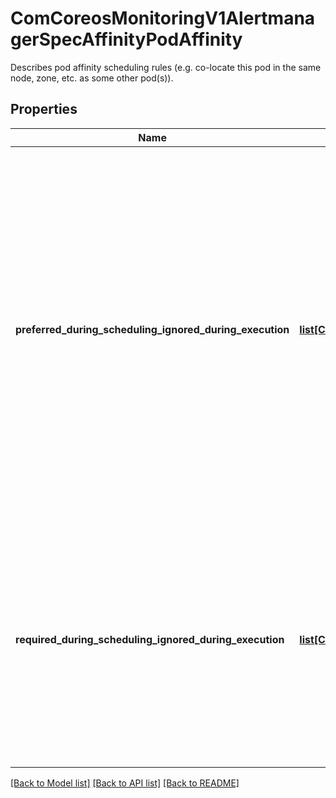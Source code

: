 # ComCoreosMonitoringV1AlertmanagerSpecAffinityPodAffinity

Describes pod affinity scheduling rules (e.g. co-locate this pod in the same node, zone, etc. as some other pod(s)).
## Properties
Name | Type | Description | Notes
------------ | ------------- | ------------- | -------------
**preferred_during_scheduling_ignored_during_execution** | [**list[ComCoreosMonitoringV1AlertmanagerSpecAffinityPodAffinityPreferredDuringSchedulingIgnoredDuringExecution]**](ComCoreosMonitoringV1AlertmanagerSpecAffinityPodAffinityPreferredDuringSchedulingIgnoredDuringExecution.md) | The scheduler will prefer to schedule pods to nodes that satisfy the affinity expressions specified by this field, but it may choose a node that violates one or more of the expressions. The node that is most preferred is the one with the greatest sum of weights, i.e. for each node that meets all of the scheduling requirements (resource request, requiredDuringScheduling affinity expressions, etc.), compute a sum by iterating through the elements of this field and adding \&quot;weight\&quot; to the sum if the node has pods which matches the corresponding podAffinityTerm; the node(s) with the highest sum are the most preferred. | [optional] 
**required_during_scheduling_ignored_during_execution** | [**list[ComCoreosMonitoringV1AlertmanagerSpecAffinityPodAffinityRequiredDuringSchedulingIgnoredDuringExecution]**](ComCoreosMonitoringV1AlertmanagerSpecAffinityPodAffinityRequiredDuringSchedulingIgnoredDuringExecution.md) | If the affinity requirements specified by this field are not met at scheduling time, the pod will not be scheduled onto the node. If the affinity requirements specified by this field cease to be met at some point during pod execution (e.g. due to a pod label update), the system may or may not try to eventually evict the pod from its node. When there are multiple elements, the lists of nodes corresponding to each podAffinityTerm are intersected, i.e. all terms must be satisfied. | [optional] 

[[Back to Model list]](../README.md#documentation-for-models) [[Back to API list]](../README.md#documentation-for-api-endpoints) [[Back to README]](../README.md)


